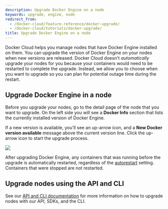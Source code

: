 ```yaml
---
description: Upgrade Docker Engine on a node
keywords: upgrade, engine, node
redirect_from:
  - /docker-cloud/feature-reference/docker-upgrade/
  - /docker-cloud/tutorials/docker-upgrade/
title: Upgrade Docker Engine on a node
---
```

Docker Cloud helps you manage nodes that have Docker Engine installed on them. You can upgrade the version of Docker Engine on your nodes when new versions are released. Docker Cloud doesn't *automatically* upgrade your nodes for you because your containers would need to be restarted to complete the upgrade. Instead, we allow you to choose when you want to upgrade so you can plan for potential outage time during the restart.

## Upgrade Docker Engine in a node

Before you upgrade your nodes, go to the detail page of the node that you want to upgrade. On the left side you will see a **Docker Info** section that lists the currently installed version of Docker Engine.

If a new version is available, you'll see an up-arrow icon, and a **New Docker version available** message above the current version line. Click the up-arrow icon to start the upgrade process.

![](images/upgrade-message.png)

After upgrading Docker Engine, any containers that was running before the upgrade is automatically restarted, regardless of the [autorestart](../apps/autorestart.md) setting. Containers that were stopped are not restarted.

## Upgrade nodes using the API and CLI

See our [API and CLI documentation](/apidocs/docker-cloud.md#upgrade-docker-daemon34) for more information on how to upgrade nodes with our API, SDKs, and the CLI.